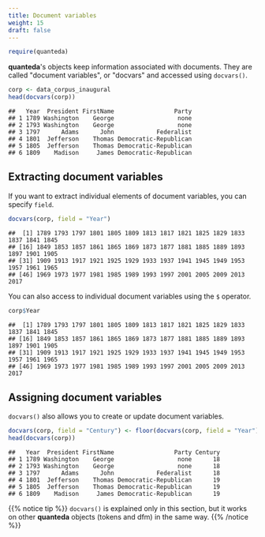 ```yaml
---
title: Document variables
weight: 15
draft: false
---
```



```r
require(quanteda)
```

**quanteda**'s objects keep information associated with documents. They are called "document variables", or "docvars" and accessed using `docvars()`.


```r
corp <- data_corpus_inaugural
head(docvars(corp))
```

```
##   Year  President FirstName                 Party
## 1 1789 Washington    George                  none
## 2 1793 Washington    George                  none
## 3 1797      Adams      John            Federalist
## 4 1801  Jefferson    Thomas Democratic-Republican
## 5 1805  Jefferson    Thomas Democratic-Republican
## 6 1809    Madison     James Democratic-Republican
```

## Extracting document variables

If you want to extract individual elements of document variables, you can specify `field`.


```r
docvars(corp, field = "Year")
```

```
##  [1] 1789 1793 1797 1801 1805 1809 1813 1817 1821 1825 1829 1833 1837 1841 1845
## [16] 1849 1853 1857 1861 1865 1869 1873 1877 1881 1885 1889 1893 1897 1901 1905
## [31] 1909 1913 1917 1921 1925 1929 1933 1937 1941 1945 1949 1953 1957 1961 1965
## [46] 1969 1973 1977 1981 1985 1989 1993 1997 2001 2005 2009 2013 2017
```

You can also access to individual document variables using the `$` operator. 


```r
corp$Year
```

```
##  [1] 1789 1793 1797 1801 1805 1809 1813 1817 1821 1825 1829 1833 1837 1841 1845
## [16] 1849 1853 1857 1861 1865 1869 1873 1877 1881 1885 1889 1893 1897 1901 1905
## [31] 1909 1913 1917 1921 1925 1929 1933 1937 1941 1945 1949 1953 1957 1961 1965
## [46] 1969 1973 1977 1981 1985 1989 1993 1997 2001 2005 2009 2013 2017
```

## Assigning document variables

`docvars()` also allows you to create or update document variables.


```r
docvars(corp, field = "Century") <- floor(docvars(corp, field = "Year") / 100) + 1
head(docvars(corp))
```

```
##   Year  President FirstName                 Party Century
## 1 1789 Washington    George                  none      18
## 2 1793 Washington    George                  none      18
## 3 1797      Adams      John            Federalist      18
## 4 1801  Jefferson    Thomas Democratic-Republican      19
## 5 1805  Jefferson    Thomas Democratic-Republican      19
## 6 1809    Madison     James Democratic-Republican      19
```

{{% notice tip %}}
`docvars()` is explained only in this section, but it works on other **quanteda** objects (tokens and dfm) in the same way.
{{% /notice %}}
